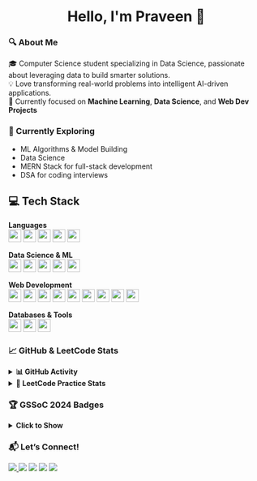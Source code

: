 <h1 align="center">Hello, I'm Praveen 👋</h1>

### 🔍 About Me

🎓 Computer Science student specializing in Data Science, passionate about leveraging data to build smarter solutions.  
💡 Love transforming real-world problems into intelligent AI-driven applications.  
🚀 Currently focused on **Machine Learning**, **Data Science**, and **Web Dev Projects**

### 🌱 Currently Exploring

- ML Algorithms & Model Building  
- Data Science  
- MERN Stack for full-stack development  
- DSA for coding interviews

## 💻 Tech Stack

**Languages**  
<code><img height="25" src="https://img.shields.io/badge/Java-ED8B00?style=for-the-badge&logo=java&logoColor=white"/></code>
<code><img height="25" src="https://img.shields.io/badge/Python-3776AB?style=for-the-badge&logo=python&logoColor=white"/></code>
<code><img height="25" src="https://img.shields.io/badge/C-blue?style=for-the-badge"/></code>
<code><img height="25" src="https://img.shields.io/badge/R-276DC3?style=for-the-badge&logo=r&logoColor=white"/></code>
<code><img height="25" src="https://img.shields.io/badge/JavaScript-F7DF1E?style=for-the-badge&logo=javascript&logoColor=black"/></code>

**Data Science & ML**  
<code><img height="25" src="https://img.shields.io/badge/Machine%20Learning-blue?style=for-the-badge"/></code>
<code><img height="25" src="https://img.shields.io/badge/Data%20Science-purple?style=for-the-badge"/></code>
<code><img height="25" src="https://img.shields.io/badge/Jupyter-F37626?style=for-the-badge&logo=Jupyter&logoColor=white"/></code>
<code><img height="25" src="https://img.shields.io/badge/Power%20BI-F2C811?style=for-the-badge&logo=powerbi&logoColor=black"/></code>
<code><img height="25" src="https://img.shields.io/badge/Tableau-E97627?style=for-the-badge&logo=tableau&logoColor=white"/></code>

**Web Development**  
<code><img height="25" src="https://img.shields.io/badge/HTML5-E34F26?style=for-the-badge&logo=html5&logoColor=white"/></code>
<code><img height="25" src="https://img.shields.io/badge/CSS3-1572B6?style=for-the-badge&logo=css3&logoColor=white"/></code>
<code><img height="25" src="https://img.shields.io/badge/JavaScript-yellow?style=for-the-badge&logo=javascript&logoColor=black"/></code>
<code><img height="25" src="https://img.shields.io/badge/React.js-61DAFB?style=for-the-badge&logo=react&logoColor=black"/></code>
<code><img height="25" src="https://img.shields.io/badge/Node.js-339933?style=for-the-badge&logo=nodedotjs&logoColor=white"/></code>
<code><img height="25" src="https://img.shields.io/badge/Express.js-000000?style=for-the-badge&logo=express&logoColor=white"/></code>
<code><img height="25" src="https://img.shields.io/badge/MongoDB-47A248?style=for-the-badge&logo=mongodb&logoColor=white"/></code>
<code><img height="25" src="https://img.shields.io/badge/Mongoose-880000?style=for-the-badge"/></code>
<code><img height="25" src="https://img.shields.io/badge/NPM-CB3837?style=for-the-badge&logo=npm&logoColor=white"/></code>

**Databases & Tools**  
<code><img height="25" src="https://img.shields.io/badge/MySQL-005C84?style=for-the-badge&logo=mysql&logoColor=white"/></code>
<code><img height="25" src="https://img.shields.io/badge/MongoDB-47A248?style=for-the-badge&logo=mongodb&logoColor=white"/></code>
<code><img height="25" src="https://img.shields.io/badge/VSCode-007ACC?style=for-the-badge&logo=visual-studio-code&logoColor=white"/></code>

### 📈 GitHub & LeetCode Stats

<details>
<summary><b>📊 GitHub Activity</b></summary><br>
<p align="center">
  <img src="https://github-readme-stats.vercel.app/api?username=Praveen-koujalagi&show_icons=true&theme=tokyonight" height="150"/>
  <img src="https://github-readme-stats.vercel.app/api/top-langs/?username=Praveen-koujalagi&layout=compact&theme=tokyonight" height="150"/>
</p>
</details>

<details>
<summary><b>🧩 LeetCode Practice Stats</b></summary><br>
<p align="center">
  <img src="https://leetcard.jacoblin.cool/Praveen-koujalagi?theme=dark&font=Source%20Code%20Pro&ext=heatmap" width="400px"/>
</p>
</details>

### 🏆 GSSoC 2024 Badges

<details>
<summary><b>Click to Show</b></summary><br>
<p align="center">
  <img src="https://raw.githubusercontent.com/GSSoC24/Postman-Challenge/main/docs/assets/Postman%20White.png" width="90px" />
  <img src="https://raw.githubusercontent.com/GSSoC24/Postman-Challenge/main/docs/assets/1.png" width="90px" />
  <img src="https://raw.githubusercontent.com/GSSoC24/Postman-Challenge/main/docs/assets/2.png" width="90px" />
  <img src="https://raw.githubusercontent.com/GSSoC24/Postman-Challenge/main/docs/assets/3.png" width="90px" />
  <img src="https://raw.githubusercontent.com/GSSoC24/Postman-Challenge/main/docs/assets/4.png" width="90px" />
  <img src="https://raw.githubusercontent.com/GSSoC24/Postman-Challenge/main/docs/assets/5.png" width="90px" />
</p>
</details>

### 📬 Let’s Connect!
<p align="left">
<a href="https://github.com/Praveen-koujalagi"><img src="https://img.shields.io/badge/GitHub-181717?style=for-the-badge&logo=github&logoColor=white"/>
<a href="https://www.linkedin.com/in/praveen-koujalagi/"><img src="https://img.shields.io/badge/LinkedIn-blue?style=for-the-badge&logo=linkedin&logoColor=white"/></a>  
<a href="mailto:praveenkoujalagi99@gmail.com"><img src="https://img.shields.io/badge/Gmail-red?style=for-the-badge&logo=gmail&logoColor=white"/></a>  
<a href="https://www.instagram.com/mr_praveen_koujalagi/?next=%2F"><img src="https://img.shields.io/badge/Instagram-E4405F?style=for-the-badge&logo=instagram&logoColor=white"/></a>  
<a href="https://x.com/imPKoujalagi"><img src="https://img.shields.io/badge/X-000000?style=for-the-badge&logo=twitter&logoColor=white"/></a>  
</p>

